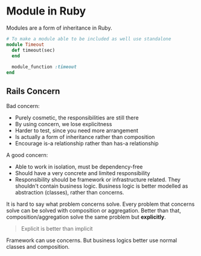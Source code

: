 # Module in Ruby

Modules are a form of inheritance in Ruby.

```ruby
# To make a module able to be included as well use standalone
module Timeout
  def timeout(sec)
  end
  
  module_function :timeout
end
```

## Rails Concern

Bad concern:

* Purely cosmetic, the responsibilities are still there
* By using concern, we lose explicitness
* Harder to test, since you need more arrangement
* Is actually a form of inheritance rather than composition
* Encourage is-a relationship rather than has-a relationship

A good concern:

* Able to work in isolation, must be dependency-free
* Should have a very concrete and limited responsibility
* Responsibility should be framework or infrastructure related. They shouldn't contain business logic. Business logic is better modelled as abstraction (classes), rather than concerns.

It is hard to say what problem concerns solve. Every problem that concerns solve can be solved with composition or aggregation. Better than that, composition/aggregation solve the same problem but **explicitly**.

> Explicit is better than implicit

Framework can use concerns. But business logics better use normal classes and composition.

